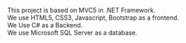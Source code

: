 This project is based on MVC5 in .NET Framework. 
<br>
We use HTML5, CSS3, Javascript, Bootstrap as a frontend.
<br>
We Use C# as a Backend.
<br>
We use Microsoft SQL Server as a database.
